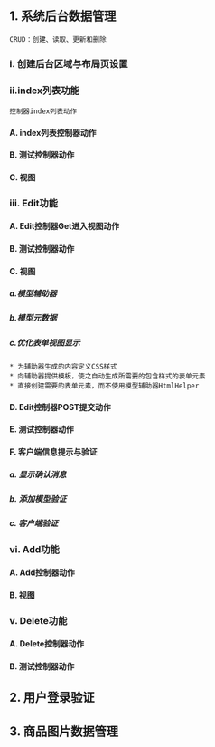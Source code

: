 ## 1. 系统后台数据管理
    CRUD：创建、读取、更新和删除
### i. 创建后台区域与布局页设置

### ii.index列表功能 
    控制器index列表动作
#### A. index列表控制器动作
#### B. 测试控制器动作
#### C. 视图

### iii. Edit功能
#### A. Edit控制器Get进入视图动作
#### B. 测试控制器动作
#### C. 视图
##### a.模型辅助器
##### b.模型元数据
##### c.优化表单视图显示
    * 为辅助器生成的内容定义CSS样式
    * 向辅助器提供模板，使之自动生成所需要的包含样式的表单元素
    * 直接创建需要的表单元素，而不使用模型辅助器HtmlHelper
#### D. Edit控制器POST提交动作
#### E. 测试控制器动作
#### F. 客户端信息提示与验证
##### a. 显示确认消息
##### b. 添加模型验证
##### c. 客户端验证

### vi. Add功能
#### A. Add控制器动作
#### B. 视图

### v. Delete功能
#### A. Delete控制器动作
#### B. 测试控制器动作

## 2. 用户登录验证
## 3. 商品图片数据管理

